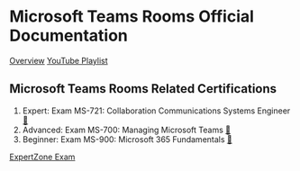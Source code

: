 # Microsoft Teams Rooms Official Documentation

[Overview](https://learn.microsoft.com/en-us/microsoftteams/rooms/)
[YouTube Playlist](https://www.youtube.com/playlist?list=PLD3boy6eO4w-9pDVGlUnCowH5pFrz5njR)

## Microsoft Teams Rooms Related Certifications

1. Expert: Exam MS-721: Collaboration Communications Systems Engineer [🔗](https://learn.microsoft.com/en-us/certifications/exams/ms-721/)
2. Advanced: Exam MS-700: Managing Microsoft Teams [🔗](https://learn.microsoft.com/en-us/certifications/exams/ms-700/)
3. Beginner: Exam MS-900: Microsoft 365 Fundamentals [🔗](https://learn.microsoft.com/en-us/certifications/exams/ms-900/)

[ExpertZone Exam](https://expertzone.microsoft.com/mission/learningProgram:45452)